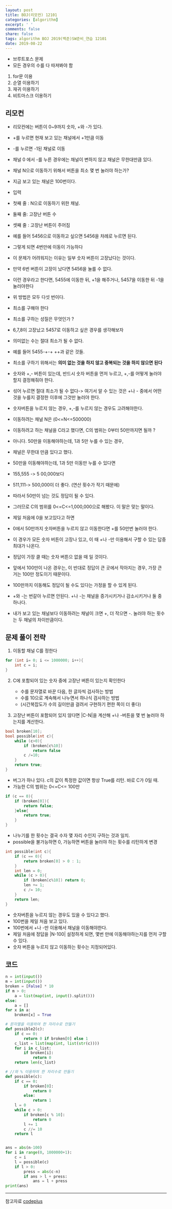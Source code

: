```yaml
---
layout: post
title: BOJ(리모컨) 12101
categories: [algorithm]
excerpt: ' '
comments: false
share: false
tags: algorithm BOJ 2019(백준)SW준비_연습 12101
date: 2019-08-22
---
```


- 브루트포스 문제
- 모든 경우의 수를 다 따져봐야 함

1. for문 이용
2. 순열 이용하기
3. 재귀 이용하기
4. 비트마스크 이용하기

## 리모컨

- 리모컨에는 버튼이 0~9까지 숫자, +와 -가 있다.
- +를 누르면 현재 보고 있는 채널에서 +1만큼 이동
- -를 누르면 -1된 채널로 이동
- 채널 0 에서 -를 누른 경우에는 채널이 변하지 않고 채널은 무한대만큼 있다.
- 채널 N으로 이동하기 위해서 버튼을 최소 몇 번 눌러야 하는가?
- 지금 보고 있는 채널은 100번이다.

- 입력
- 첫째 줄 : N으로 이동하기 위한 채널.
- 둘째 줄: 고장난 버튼 수
- 셋째 줄 : 고장난 버튼이 주어짐

- 예를 들어 5456으로 이동하고 싶으면 5456을 차례로 누르면 된다.
- 그렇게 되면 4번만에 이동이 가능하다

- 이 문제가 어려워지는 이유는 일부 숫자 버튼이 고장났다는 것이다.
- 만약 6번 버튼이 고장이 났다면 5456을 눌를 수 없다.
- 이런 경우라고 한다면, 5455에 이동한 뒤, +1을 해주거나, 5457을 이동한 뒤 -1을 눌러야한다
- 위 방법은 모두 다섯 번이다.
- 최소를 구해야 한다

* 최소를 구하는 성질은 무엇인가 ?
* 6,7,8이 고장났고 5457로 이동하고 싶은 경우를 생각해보자
* 의미없는 수는 절대 최소가 될 수 없다.
* 예를 들어 5455-+-+ ++과 같은 것들.

* 최소를 구하기 위해서는 **의미 없는 것을 하지 않고 중복되는 것을 하지 않으면 된다**
* 숫자와 +,- 버튼이 있는데, 반드시 숫자 버튼을 먼저 누르고, +,-를 어떻게 눌러야 할지 결정해줘야 한다.
* 섞어 누르면 절대 최소가 될 수 없다-> 여기서 알 수 있는 것은 +나 - 중에서 어떤 것을 누를지 결정한 이후에 그것만 눌러야 한다.
* 숫자버튼을 누르지 않는 경우, +,-를 누르지 않는 경우도 고려해야한다.

* 이동하려는 채널 N은 (0<=N<=500000)
* 이동하려고 하는 채널을 C라고 했다면, C의 범위는 0부터 50만까지면 될까 ?
* 아니다. 50만을 이동해야하는데, 1과 5만 누를 수 있는 경우,
* 채널은 무한대 만큼 있다고 했다.
* 50만을 이동해야하는데, 1과 5만 이동만 누를 수 있다면
* 155,555 -> 5 00,000보다
* 511,111-> 500,000이 더 좋다. (연산 횟수가 작기 때문에)
* 따라서 50만이 넘는 것도 정답이 될 수 있다.
* 그러므로 C의 범위를 0<=C<=1,000,000으로 해봤다. 이 말은 맞는 말이다.
* 제일 처음에 0을 보고있다고 하면
* 0에서 50만까지 숫자버튼을 누르지 않고 이동한다면 +를 50만번 눌러야 한다.
* 이 경우가 모든 숫자 버튼이 고장나 있고, 이 때 +나 -만 이용해서 구할 수 있는 답중 최대가 나온다.

- 정답이 가장 클 때는 숫자 버튼으 없을 때 일 것이다.
- 앞에서 100만이 나온 경우는, 이 반대로 정답이 큰 곳에서 작아지는 경우, 가장 큰 거는 100만 정도이기 때문이다.
- 100만까지 이동해도 정답이 될 수도 있다는 가정을 할 수 있게 된다.

- +와 -는 번갈아 누르면 안된다. +나 -는 채널을 증가시키거나 감소시키거나 둘 중 하나다.
- 내가 보고 있는 채널보다 이동하려는 채널이 크면 +, 더 작으면 -. 눌러야 하는 횟수는 두 채널의 차이만큼이다.

## 문제 풀이 전략

1. 이동할 채널 C를 정한다

```c
for (int i= 0; i <= 1000000; i++){
    int c = i;
}
```

2. C에 포함되어 있는 숫자 중에 고장난 버튼이 있는지 확인한다

   - 수를 문자열로 바꾼 다음, 한 글자씩 검사하는 방법
   - 수를 10으로 계속해서 나누면서 하나식 검사하는 방법
   - (시간복잡도가 수의 길이만큼 걸려서 구현하기 편한 쪽이 더 좋다)

3. 고장난 버튼이 포함되어 있지 않다면 |C-N|을 계산해 +나 -버튼을 몇 번 눌러야 하는지를 계산한다.

```c
bool broken[10];
bool possible(int c){
    while (c>0){
        if (broken[c%10])
            return false
        c /=10;
    }
    return true;
}
```

- 버그가 하나 있다. c의 값이 특정한 값이면 항상 True를 리턴. 바로 C가 0일 때.
- 가능한 C의 범위는 0<=C<= 100만

```c
if (c == 0){
    if (broken[0]){
        return false;
    }else{
        return true;
    }
}
```

- 나누기를 한 횟수는 결국 수자 몇 자리 수인지 구하는 것과 일치.
- possible을 불가능하면 0, 가능하면 버튼을 눌러야 하는 횟수를 리턴하게 변경

```c
int possible(int c){
    if (c == 0){
        return broken[0] > 0 : 1;
    }
    int len = 0;
    while (c > 0){
        if (broken[c%10]) return 0;
        len += 1;
        c /= 10;
    }
    return len;
}
```

- 숫자버튼을 누르지 않는 경우도 있을 수 있다고 했다.
- 100번을 제일 처음 보고 있다.
- 100번에서 +나 -만 이용해서 채널을 이동해야한다.
- 제일 처음에 정답을 |N-100| 설정하게 되면, 몇번 만에 이동해야하는지를 먼저 구할 수 있다.
- 숫자 버튼을 누르지 않고 이동하는 횟수는 지정되어있다.

## 코드

```python
n = int(input())
m = int(input())
broken = [False] * 10
if m > 0:
    a = list(map(int, input().split()))
else:
    a = []
for x in a:
    broken[x] = True

# 문자열을 이용하여 한 자리수로 만들기
def possible2(c):
    if c == 0:
        return 0 if broken[0] else 1
    c_list = list(map(int, list(str(c))))
    for i in c_list:
        if broken[i]:
            return 0
    return len(c_list)

# //와 % 이용하여 한 자리수로 만들기
def possible(c):
    if c == 0:
        if broken[0]:
            return 0
        else:
            return 1
    l = 0
    while c > 0:
        if broken[c % 10]:
            return 0
        l += 1
        c //= 10
    return l


ans = abs(n-100)
for i in range(0, 1000000+1):
    c = i
    l = possible(c)
    if l > 0:
        press = abs(c-n)
        if ans > l + press:
            ans = l + press
print(ans)

```

---

참고자료
[codeplus](https://code.plus/course/33)
